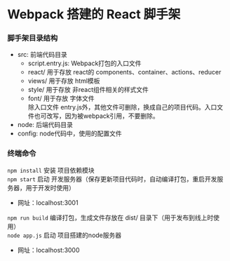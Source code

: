 <h1> Webpack 搭建的 React 脚手架 </h1>

<h3> 脚手架目录结构 </h3>
<ul>
  <li>src: 前端代码目录
    <ul>
      <li>script.entry.js: Webpack打包的入口文件</li>
      <li>react/ 用于存放 react的 components、container、actions、reducer</li>
      <li>views/ 用于存放 html模板</li>
      <li>style/ 用于存放 非react组件相关的样式文件</li>
      <li>font/ 用于存放 字体文件</li>
      除入口文件 entry.js外，其他文件可删除，换成自己的项目代码。入口文件也可改写，因为被webpack引用，不要删除。
    </ul>
  </li>
  <li>node: 后端代码目录</li>
  <li>config: node代码中，使用的配置文件</li>
</ul>
<h3> 终端命令 </h3>
<code>npm install</code> 安装 项目依赖模块<br/>
<code>npm start</code> 启动 开发服务器（保存更新项目代码时，自动编译打包，重启开发服务器，用于开发时使用）<br/>
<ul>
  <li>网址：localhost:3001</li>
</ul>
<code>npm run build</code> 编译打包，生成文件存放在 dist/ 目录下（用于发布到线上时使用）<br/>
<code>node app.js</code> 启动 项目搭建的node服务器<br/>
<ul>
  <li>网址：localhost:3000</li>
</ul>
